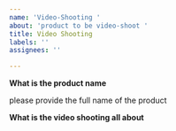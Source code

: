 ```yaml
---
name: 'Video-Shooting '
about: 'product to be video-shoot '
title: Video Shooting
labels: ''
assignees: ''

---
```


**What is the product name** 

please provide the full name of the product

**What is the video shooting all about**
